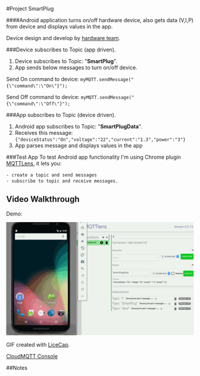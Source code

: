 #Project SmartPlug

####Android application turns on/off hardware device, also gets data (V,I,P) from device and displays values in the app.

Device design and develop by [hardware team](https://github.com/hsrascon/SmartPlug/blob/master/Firmware/WL1/ArduinoCode/SmartPlugWL1_V04.ino).


###Device subscribes to Topic (app driven).

1. Device subscribes to Topic: "**SmartPlug**".
2. App sends below messages to turn on/off device.

Send On command to device:
`myMQTT.sendMessage("{\"command\":\"On\"}");`

Send Off command to device:
`myMQTT.sendMessage("{\"command\":\"Off\"}");`

###App subscribes to Topic (device driven).
1. Android app subscribes to Topic: "**SmartPlugData**".
2. Receives this message:
 `{"deviceStatus":"On","voltage":"22","current":"1.3","power":"3"}`
3. App parses message and displays values in the app


###Test App
To test Android app functionality I'm using Chrome plugin [MQTTLens](https://chrome.google.com/webstore/detail/mqttlens/hemojaaeigabkbcookmlgmdigohjobjm?hl=en),
it lets you:

    - create a topic and send messages
    - subscribe to topic and receive messages.


## Video Walkthrough 

Demo:

<img src='SmartPlug1.gif' title='Video Walkthrough' width='' alt='Video Walkthrough' />


GIF created with [LiceCap](http://www.cockos.com/licecap/).

[CloudMQTT Console](https://api.cloudmqtt.com/sso/cloudmqtt/websocket)


##Notes
